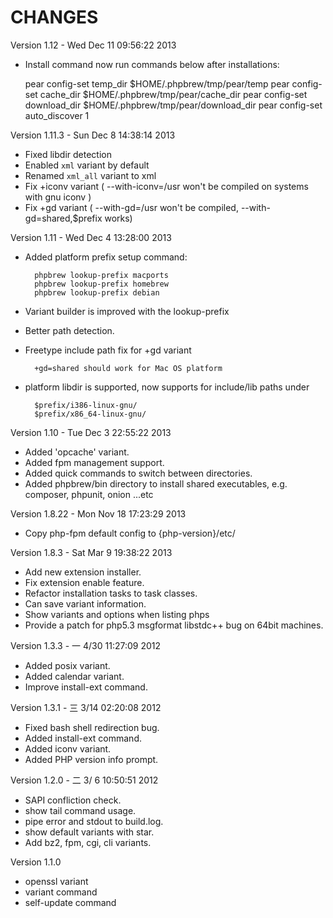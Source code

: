 CHANGES
=======

Version 1.12 - Wed Dec 11 09:56:22 2013

- Install command now run commands below after installations:

    pear config-set temp_dir $HOME/.phpbrew/tmp/pear/temp
    pear config-set cache_dir $HOME/.phpbrew/tmp/pear/cache_dir
    pear config-set download_dir $HOME/.phpbrew/tmp/pear/download_dir
    pear config-set auto_discover 1

Version 1.11.3 - Sun Dec  8 14:38:14 2013

- Fixed libdir detection
- Enabled `xml` variant by default
- Renamed `xml_all` variant to xml
- Fix +iconv variant ( --with-iconv=/usr won't be compiled on systems with gnu iconv  )
- Fix +gd variant ( --with-gd=/usr won't be compiled, --with-gd=shared,$prefix works)

Version 1.11 - Wed Dec  4 13:28:00 2013

- Added platform prefix setup command:

        phpbrew lookup-prefix macports
        phpbrew lookup-prefix homebrew
        phpbrew lookup-prefix debian

- Variant builder is improved with the lookup-prefix
- Better path detection.
- Freetype include path fix for +gd variant


        +gd=shared should work for Mac OS platform


- platform libdir is supported, now supports for include/lib paths under 

        $prefix/i386-linux-gnu/
        $prefix/x86_64-linux-gnu/

Version 1.10 - Tue Dec  3 22:55:22 2013

- Added 'opcache' variant.
- Added fpm management support.
- Added quick commands to switch between directories.
- Added phpbrew/bin directory to install shared executables, e.g. composer, phpunit, onion ...etc

Version 1.8.22 - Mon Nov 18 17:23:29 2013

- Copy php-fpm default config to {php-version}/etc/

Version 1.8.3 - Sat Mar  9 19:38:22 2013

- Add new extension installer.
- Fix extension enable feature.
- Refactor installation tasks to task classes.
- Can save variant information.
- Show variants and options when listing phps
- Provide a patch for php5.3 msgformat libstdc++ bug on 64bit machines.

Version 1.3.3 - 一  4/30 11:27:09 2012
- Added posix variant.
- Added calendar variant.
- Improve install-ext command.

Version 1.3.1 - 三  3/14 02:20:08 2012

- Fixed bash shell redirection bug.
- Added install-ext command.
- Added iconv variant.
- Added PHP version info prompt.

Version 1.2.0 - 二  3/ 6 10:50:51 2012

- SAPI confliction check.
- show tail command usage.
- pipe error and stdout to build.log.
- show default variants with star.
- Add bz2, fpm, cgi, cli variants.

Version 1.1.0

- openssl variant
- variant command
- self-update command
